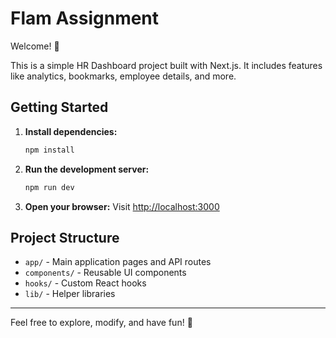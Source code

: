 # Flam Assignment

Welcome! 👋

This is a simple HR Dashboard project built with Next.js. It includes features like analytics, bookmarks, employee details, and more.

## Getting Started

1. **Install dependencies:**
   ```bash
   npm install
   ```
2. **Run the development server:**
   ```bash
   npm run dev
   ```
3. **Open your browser:**
   Visit [http://localhost:3000](http://localhost:3000)

## Project Structure
- `app/` - Main application pages and API routes
- `components/` - Reusable UI components
- `hooks/` - Custom React hooks
- `lib/` - Helper libraries

---

Feel free to explore, modify, and have fun! 🚀 